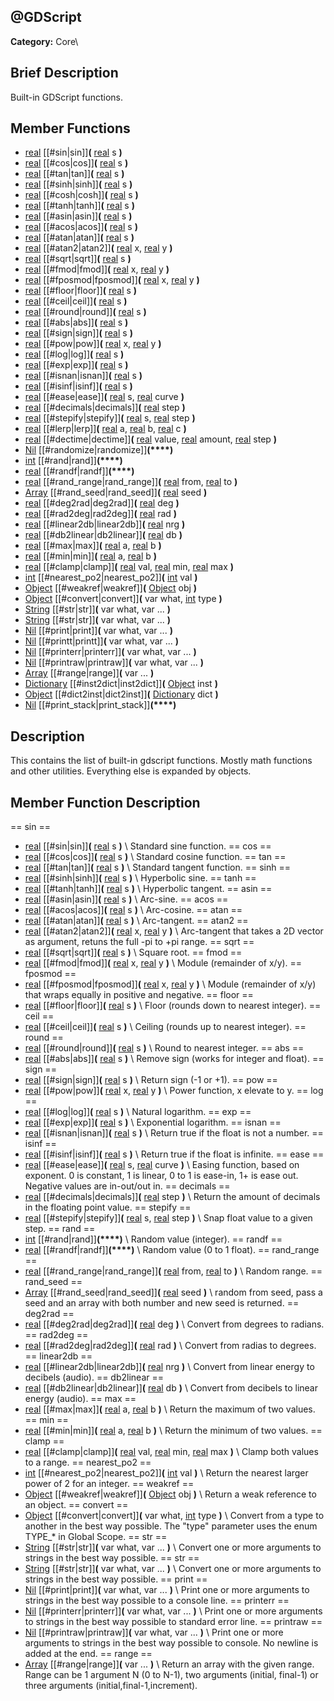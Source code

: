 ##  @GDScript  
**Category:** Core\\
##  Brief Description  
Built-in GDScript functions.
##  Member Functions 
  * [real](class_real) [[#sin|sin]]**(** [real](class_real) s **)**
  * [real](class_real) [[#cos|cos]]**(** [real](class_real) s **)**
  * [real](class_real) [[#tan|tan]]**(** [real](class_real) s **)**
  * [real](class_real) [[#sinh|sinh]]**(** [real](class_real) s **)**
  * [real](class_real) [[#cosh|cosh]]**(** [real](class_real) s **)**
  * [real](class_real) [[#tanh|tanh]]**(** [real](class_real) s **)**
  * [real](class_real) [[#asin|asin]]**(** [real](class_real) s **)**
  * [real](class_real) [[#acos|acos]]**(** [real](class_real) s **)**
  * [real](class_real) [[#atan|atan]]**(** [real](class_real) s **)**
  * [real](class_real) [[#atan2|atan2]]**(** [real](class_real) x, [real](class_real) y **)**
  * [real](class_real) [[#sqrt|sqrt]]**(** [real](class_real) s **)**
  * [real](class_real) [[#fmod|fmod]]**(** [real](class_real) x, [real](class_real) y **)**
  * [real](class_real) [[#fposmod|fposmod]]**(** [real](class_real) x, [real](class_real) y **)**
  * [real](class_real) [[#floor|floor]]**(** [real](class_real) s **)**
  * [real](class_real) [[#ceil|ceil]]**(** [real](class_real) s **)**
  * [real](class_real) [[#round|round]]**(** [real](class_real) s **)**
  * [real](class_real) [[#abs|abs]]**(** [real](class_real) s **)**
  * [real](class_real) [[#sign|sign]]**(** [real](class_real) s **)**
  * [real](class_real) [[#pow|pow]]**(** [real](class_real) x, [real](class_real) y **)**
  * [real](class_real) [[#log|log]]**(** [real](class_real) s **)**
  * [real](class_real) [[#exp|exp]]**(** [real](class_real) s **)**
  * [real](class_real) [[#isnan|isnan]]**(** [real](class_real) s **)**
  * [real](class_real) [[#isinf|isinf]]**(** [real](class_real) s **)**
  * [real](class_real) [[#ease|ease]]**(** [real](class_real) s, [real](class_real) curve **)**
  * [real](class_real) [[#decimals|decimals]]**(** [real](class_real) step **)**
  * [real](class_real) [[#stepify|stepify]]**(** [real](class_real) s, [real](class_real) step **)**
  * [real](class_real) [[#lerp|lerp]]**(** [real](class_real) a, [real](class_real) b, [real](class_real) c **)**
  * [real](class_real) [[#dectime|dectime]]**(** [real](class_real) value, [real](class_real) amount, [real](class_real) step **)**
  * [Nil](class_nil) [[#randomize|randomize]]**(****)**
  * [int](class_int) [[#rand|rand]]**(****)**
  * [real](class_real) [[#randf|randf]]**(****)**
  * [real](class_real) [[#rand_range|rand_range]]**(** [real](class_real) from, [real](class_real) to **)**
  * [Array](class_array) [[#rand_seed|rand_seed]]**(** [real](class_real) seed **)**
  * [real](class_real) [[#deg2rad|deg2rad]]**(** [real](class_real) deg **)**
  * [real](class_real) [[#rad2deg|rad2deg]]**(** [real](class_real) rad **)**
  * [real](class_real) [[#linear2db|linear2db]]**(** [real](class_real) nrg **)**
  * [real](class_real) [[#db2linear|db2linear]]**(** [real](class_real) db **)**
  * [real](class_real) [[#max|max]]**(** [real](class_real) a, [real](class_real) b **)**
  * [real](class_real) [[#min|min]]**(** [real](class_real) a, [real](class_real) b **)**
  * [real](class_real) [[#clamp|clamp]]**(** [real](class_real) val, [real](class_real) min, [real](class_real) max **)**
  * [int](class_int) [[#nearest_po2|nearest_po2]]**(** [int](class_int) val **)**
  * [Object](class_object) [[#weakref|weakref]]**(** [Object](class_object) obj **)**
  * [Object](class_object) [[#convert|convert]]**(** var what, [int](class_int) type **)**
  * [String](class_string) [[#str|str]]**(** var what, var ... **)**
  * [String](class_string) [[#str|str]]**(** var what, var ... **)**
  * [Nil](class_nil) [[#print|print]]**(** var what, var ... **)**
  * [Nil](class_nil) [[#printt|printt]]**(** var what, var ... **)**
  * [Nil](class_nil) [[#printerr|printerr]]**(** var what, var ... **)**
  * [Nil](class_nil) [[#printraw|printraw]]**(** var what, var ... **)**
  * [Array](class_array) [[#range|range]]**(** var ... **)**
  * [Dictionary](class_dictionary) [[#inst2dict|inst2dict]]**(** [Object](class_object) inst **)**
  * [Object](class_object) [[#dict2inst|dict2inst]]**(** [Dictionary](class_dictionary) dict **)**
  * [Nil](class_nil) [[#print_stack|print_stack]]**(****)**
##  Description  
This contains the list of built-in gdscript functions. Mostly math functions and other utilities. Everything else is expanded by objects.
##  Member Function Description  
==  sin  ==
  * [real](class_real) [[#sin|sin]]**(** [real](class_real) s **)**
\\
Standard sine function.
==  cos  ==
  * [real](class_real) [[#cos|cos]]**(** [real](class_real) s **)**
\\
Standard cosine function.
==  tan  ==
  * [real](class_real) [[#tan|tan]]**(** [real](class_real) s **)**
\\
Standard tangent function.
==  sinh  ==
  * [real](class_real) [[#sinh|sinh]]**(** [real](class_real) s **)**
\\
Hyperbolic sine.
==  tanh  ==
  * [real](class_real) [[#tanh|tanh]]**(** [real](class_real) s **)**
\\
Hyperbolic tangent.
==  asin  ==
  * [real](class_real) [[#asin|asin]]**(** [real](class_real) s **)**
\\
Arc-sine.
==  acos  ==
  * [real](class_real) [[#acos|acos]]**(** [real](class_real) s **)**
\\
Arc-cosine.
==  atan  ==
  * [real](class_real) [[#atan|atan]]**(** [real](class_real) s **)**
\\
Arc-tangent.
==  atan2  ==
  * [real](class_real) [[#atan2|atan2]]**(** [real](class_real) x, [real](class_real) y **)**
\\
Arc-tangent that takes a 2D vector as argument, retuns the full -pi to +pi range.
==  sqrt  ==
  * [real](class_real) [[#sqrt|sqrt]]**(** [real](class_real) s **)**
\\
Square root.
==  fmod  ==
  * [real](class_real) [[#fmod|fmod]]**(** [real](class_real) x, [real](class_real) y **)**
\\
Module (remainder of x/y).
==  fposmod  ==
  * [real](class_real) [[#fposmod|fposmod]]**(** [real](class_real) x, [real](class_real) y **)**
\\
Module (remainder of x/y) that wraps equally in positive and negative.
==  floor  ==
  * [real](class_real) [[#floor|floor]]**(** [real](class_real) s **)**
\\
Floor (rounds down to nearest integer).
==  ceil  ==
  * [real](class_real) [[#ceil|ceil]]**(** [real](class_real) s **)**
\\
Ceiling (rounds up to nearest integer).
==  round  ==
  * [real](class_real) [[#round|round]]**(** [real](class_real) s **)**
\\
Round to nearest integer.
==  abs  ==
  * [real](class_real) [[#abs|abs]]**(** [real](class_real) s **)**
\\
Remove sign (works for integer and  float).
==  sign  ==
  * [real](class_real) [[#sign|sign]]**(** [real](class_real) s **)**
\\
Return sign (-1 or +1).
==  pow  ==
  * [real](class_real) [[#pow|pow]]**(** [real](class_real) x, [real](class_real) y **)**
\\
Power function, x elevate to y.
==  log  ==
  * [real](class_real) [[#log|log]]**(** [real](class_real) s **)**
\\
Natural logarithm.
==  exp  ==
  * [real](class_real) [[#exp|exp]]**(** [real](class_real) s **)**
\\
Exponential logarithm.
==  isnan  ==
  * [real](class_real) [[#isnan|isnan]]**(** [real](class_real) s **)**
\\
Return true if the float is not a number.
==  isinf  ==
  * [real](class_real) [[#isinf|isinf]]**(** [real](class_real) s **)**
\\
Return true if the float is infinite.
==  ease  ==
  * [real](class_real) [[#ease|ease]]**(** [real](class_real) s, [real](class_real) curve **)**
\\
Easing function, based on exponent. 0 is constant, 1 is linear, 0 to 1 is ease-in, 1+ is ease out. Negative values are in-out/out in.
==  decimals  ==
  * [real](class_real) [[#decimals|decimals]]**(** [real](class_real) step **)**
\\
Return the amount of decimals in the floating point value.
==  stepify  ==
  * [real](class_real) [[#stepify|stepify]]**(** [real](class_real) s, [real](class_real) step **)**
\\
Snap float value to a given step.
==  rand  ==
  * [int](class_int) [[#rand|rand]]**(****)**
\\
Random value (integer).
==  randf  ==
  * [real](class_real) [[#randf|randf]]**(****)**
\\
Random value (0 to 1 float).
==  rand_range  ==
  * [real](class_real) [[#rand_range|rand_range]]**(** [real](class_real) from, [real](class_real) to **)**
\\
Random range.
==  rand_seed  ==
  * [Array](class_array) [[#rand_seed|rand_seed]]**(** [real](class_real) seed **)**
\\
random from seed, pass a seed and an array with both number and new seed is returned.
==  deg2rad  ==
  * [real](class_real) [[#deg2rad|deg2rad]]**(** [real](class_real) deg **)**
\\
Convert from degrees to radians.
==  rad2deg  ==
  * [real](class_real) [[#rad2deg|rad2deg]]**(** [real](class_real) rad **)**
\\
Convert from radias to degrees.
==  linear2db  ==
  * [real](class_real) [[#linear2db|linear2db]]**(** [real](class_real) nrg **)**
\\
Convert from linear energy to decibels (audio).
==  db2linear  ==
  * [real](class_real) [[#db2linear|db2linear]]**(** [real](class_real) db **)**
\\
Convert from decibels to linear energy (audio).
==  max  ==
  * [real](class_real) [[#max|max]]**(** [real](class_real) a, [real](class_real) b **)**
\\
Return the maximum of two values.
==  min  ==
  * [real](class_real) [[#min|min]]**(** [real](class_real) a, [real](class_real) b **)**
\\
Return the minimum of two values.
==  clamp  ==
  * [real](class_real) [[#clamp|clamp]]**(** [real](class_real) val, [real](class_real) min, [real](class_real) max **)**
\\
Clamp both values to a range.
==  nearest_po2  ==
  * [int](class_int) [[#nearest_po2|nearest_po2]]**(** [int](class_int) val **)**
\\
Return the nearest larger power of 2 for an integer.
==  weakref  ==
  * [Object](class_object) [[#weakref|weakref]]**(** [Object](class_object) obj **)**
\\
Return a weak reference to an object.
==  convert  ==
  * [Object](class_object) [[#convert|convert]]**(** var what, [int](class_int) type **)**
\\
Convert from a type to another in the best way possible. The "type" parameter uses the enum TYPE_* in Global Scope.
==  str  ==
  * [String](class_string) [[#str|str]]**(** var what, var ... **)**
\\
Convert one or more arguments to strings in the best way possible.
==  str  ==
  * [String](class_string) [[#str|str]]**(** var what, var ... **)**
\\
Convert one or more arguments to strings in the best way possible.
==  print  ==
  * [Nil](class_nil) [[#print|print]]**(** var what, var ... **)**
\\
Print one or more arguments to strings in the best way possible to a console line.
==  printerr  ==
  * [Nil](class_nil) [[#printerr|printerr]]**(** var what, var ... **)**
\\
Print one or more arguments to strings in the best way possible to standard error line.
==  printraw  ==
  * [Nil](class_nil) [[#printraw|printraw]]**(** var what, var ... **)**
\\
Print one or more arguments to strings in the best way possible to console. No newline is added at the end.
==  range  ==
  * [Array](class_array) [[#range|range]]**(** var ... **)**
\\
Return an array with the given range. Range can be 1 argument N (0 to N-1), two arguments (initial, final-1) or three arguments (initial,final-1,increment).
